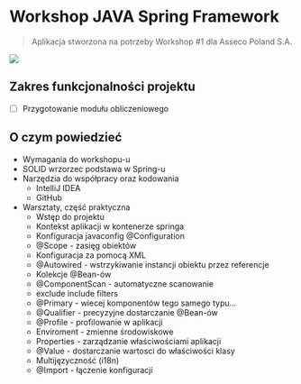 # Workshop JAVA Spring Framework

> Aplikacja stworzona na potrzeby Workshop #1 dla Asseco Poland S.A.

![](https://spring.io/img/spring-by-pivotal.png)

## Zakres funkcjonalności projektu

* [ ] Przygotowanie modułu obliczeniowego

## O czym powiedzieć

- Wymagania do workshopu-u
- SOLID wrzorzec podstawa w Spring-u
- Narzędzia do współpracy oraz kodowania
    - IntelliJ IDEA
    - GitHub
- Warsztaty, część praktyczna
    - Wstęp do projektu
    - Kontekst aplikacji w kontenerze springa
    - Konfiguracja javaconfig @Configuration
    - @Scope - zasięg obiektów
    - Konfiguracja za pomocą XML
    - @Autowired - wstrzykiwanie instancji obiektu przez referencje
    - Kolekcje @Bean-ów
    - @ComponentScan - automatyczne scanowanie 
    - exclude include filters
    - @Primary - wiecej komponentów tego samego typu...
    - @Qualifier - precyzyjne dostarczanie @Bean-ów
    - @Profile - profilowanie w aplikacji
    - Enviroment - zmienne środowiskowe
    - Properties - zarządzanie właściwościami aplikacji
    - @Value - dostarczanie wartosci do właściwości klasy
    - Multijęzyczność (i18n)
    - @Import - łączenie konfiguracji
    
    
    



